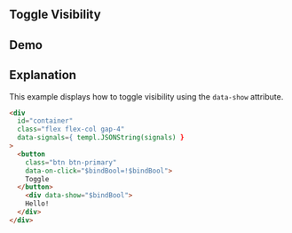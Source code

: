 ## Toggle Visibility

## Demo

<div id="container" data-on-load="@get('/examples/toggle_visibility/data')"></div>

## Explanation

This example displays how to toggle visibility using the `data-show` attribute.

```html
<div
  id="container"
  class="flex flex-col gap-4"
  data-signals={ templ.JSONString(signals) }
>
  <button
    class="btn btn-primary"
    data-on-click="$bindBool=!$bindBool">
    Toggle
  </button>
    <div data-show="$bindBool">
    Hello!
  </div>
</div>
```
